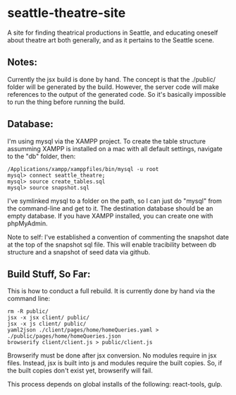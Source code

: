 seattle-theatre-site
====================

A site for finding theatrical productions in Seattle, and educating oneself about theatre art both generally, and as it pertains to the Seattle scene.

## Notes:

Currently the jsx build is done by hand. The concept is that the ./public/ folder will be generated by the build. However, the server code will make references to the output of the generated code. So it's basically impossible to run the thing before running the build. 

## Database:

I'm using mysql via the XAMPP project. To create the table structure assumming XAMPP is installed on a mac with all default settings, navigate to the "db" folder, then:
```
/Applications/xampp/xamppfiles/bin/mysql -u root
mysql> connect seattle_theatre;
mysql> source create_tables.sql
mysql> source snapshot.sql
```

I've symlinked mysql to a folder on the path, so I can just do "mysql" from the command-line and get to it. The destination database should be an empty database. If you have XAMPP installed, you can create one with phpMyAdmin.

Note to self: I've established a convention of commenting the snapshot date at the top of the snapshot sql file. This will enable tracibility between db structure and a snapshot of seed data via github.

## Build Stuff, So Far:

This is how to conduct a full rebuild. It is currently done by hand via the command line:
```
rm -R public/
jsx -x jsx client/ public/
jsx -x js client/ public/
yaml2json ./client/pages/home/homeQueries.yaml > ./public/pages/home/homeQueries.json
browserify client/client.js > public/client.js
```

Browserify must be done after jsx conversion. No modules require in jsx files. Instead, jsx is built into js and modules require the built copies. So, if the built copies don't exist yet, browserify will fail.

This process depends on global installs of the following: react-tools, gulp.
